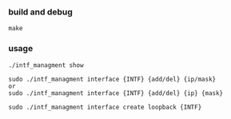 ### build and debug

    make

### usage

    ./intf_managment show    

    sudo ./intf_managment interface {INTF} {add/del} {ip/mask}   
    or   
    sudo ./intf_managment interface {INTF} {add/del} {ip} {mask}   

    sudo ./intf_managment interface create loopback {INTF}  
